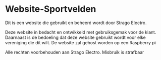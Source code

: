 # Website-Sportvelden

Dit is een website die gebruikt en beheerd wordt door Strago Electro.

Deze website in bedacht en ontwikkeld met gebruiksgemak voor de klant. Daarnaast is de bedoeling dat deze website gebruikt wordt voor elke vereniging die dit wilt. De website zal gehost worden op een Raspberry pi

Alle rechten voorbehouden aan Strago Electro. Misbruik is strafbaar